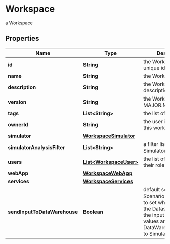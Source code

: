 

# Workspace

a Workspace

## Properties

Name | Type | Description | Notes
------------ | ------------- | ------------- | -------------
**id** | **String** | the Workspace version unique identifier |  [optional] [readonly]
**name** | **String** | the Workspace name | 
**description** | **String** | the Workspace description |  [optional]
**version** | **String** | the Workspace version MAJOR.MINOR.PATCH. |  [optional]
**tags** | **List&lt;String&gt;** | the list of tags |  [optional]
**ownerId** | **String** | the user id which own this workspace |  [optional] [readonly]
**simulator** | [**WorkspaceSimulator**](WorkspaceSimulator.md) |  | 
**simulatorAnalysisFilter** | **List&lt;String&gt;** | a filter list of available Simulator Analysis |  [optional]
**users** | [**List&lt;WorkspaceUser&gt;**](WorkspaceUser.md) | the list of users Id with their role |  [optional]
**webApp** | [**WorkspaceWebApp**](WorkspaceWebApp.md) |  |  [optional]
**services** | [**WorkspaceServices**](WorkspaceServices.md) |  |  [optional]
**sendInputToDataWarehouse** | **Boolean** | default setting for all Scenarios and Analysis to set whether or not the Dataset values and the input parameters values are send to the DataWarehouse prior to Simulation Run |  [optional]



